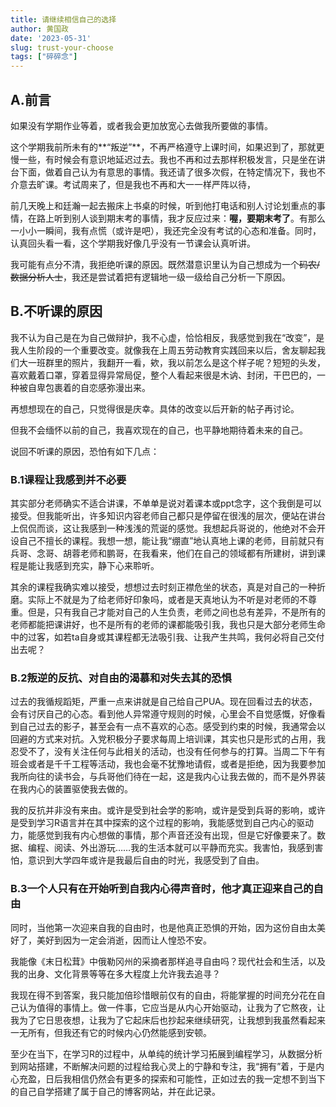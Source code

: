 ```yaml
---
title: 请继续相信自己的选择
author: 黄国政
date: '2023-05-31'
slug: trust-your-choose
tags: ["碎碎念"]
---
```


<!--more-->

## A.前言

如果没有学期作业等着，或者我会更加放宽心去做我所要做的事情。

这个学期我前所未有的**“叛逆”**，不再严格遵守上课时间，如果迟到了，那就更慢一些，有时候会有意识地延迟过去。我也不再和过去那样积极发言，只是坐在讲台下面，做着自己认为有意思的事情。我还请了很多次假，在特定情况下，我也不介意去旷课。考试周来了，但是我也不再和大一一样严阵以待，

前几天晚上和廷瀚一起去搬床上书桌的时候，听到他打电话和别人讨论划重点的事情，在路上听到别人谈到期末考的事情，我才反应过来：**喔，要期末考了**。有那么一小小一瞬间，我有点慌（或许是吧），我还完全没有考试的心态和准备。同时，认真回头看一看，这个学期我好像几乎没有一节课会认真听讲。

我可能有点分不清，我拒绝听课的原因。既然潜意识里认为自己想成为一个~~码农/数据分析人士~~，我还是尝试着把有逻辑地一级一级给自己分析一下原因。

## B.不听课的原因

我不认为自己是在为自己做辩护，我不心虚，恰恰相反，我感觉到我在“改变”，是我人生阶段的一个重要改变。就像我在上周五劳动教育实践回来以后，舍友聊起我们大一班群里的照片，我翻开一看，欸，我以前怎么是这个样子呢？短短的头发，喜欢戴着口罩，穿着显得异常局促，整个人看起来很是木讷、封闭，干巴巴的，一种被自卑包裹着的自恋感弥漫出来。

再想想现在的自己，只觉得很是庆幸。具体的改变以后开新的帖子再讨论。

但我不会缅怀以前的自己，我喜欢现在的自己，也平静地期待着未来的自己。

说回不听课的原因，恐怕有如下几点：

### B.1课程让我感到并不必要

其实部分老师确实不适合讲课，不单单是说对着课本或ppt念字，这个我倒是可以接受。但我能听出，许多知识内容老师自己都只是停留在很浅的层次，便站在讲台上侃侃而谈，这让我感到一种浅浅的荒诞的感觉。我想起兵哥说的，他绝对不会开设自己不擅长的课程。我想一想，能让我“绷直”地认真地上课的老师，目前就只有兵哥、念哥、胡蓉老师和鹏哥，在我看来，他们在自己的领域都有所建树，讲到课程是能让我感到充实，静下心来聆听。  

其余的课程我确实难以接受，想想过去时刻正襟危坐的状态，真是对自己的一种折磨。实际上不就是为了给老师好印象吗，或者是天真地认为不听是对老师的不尊重。但是，只有我自己才能对自己的人生负责，老师之间也总有差异，不是所有的老师都能把课讲好，也不是所有的老师的课都能吸引我，我也只是大部分老师生命中的过客，如若ta自身或其课程都无法吸引我、让我产生共鸣，我何必将自己交付出去呢？

### B.2叛逆的反抗、对自由的渴慕和对失去其的恐惧 

过去的我循规蹈矩，严重一点来讲就是自己给自己PUA。现在回看过去的状态，会有讨厌自己的心态。看到他人异常遵守规则的时候，心里会不自觉感慨，好像看到自己过去的影子，甚至会有一点不喜欢的心态。感受到约束的时候，我通常会以回避的方式来对抗。入党积极分子要求每周上培训课，其实也只是形式的占用，我忍受不了，没有关注任何与此相关的活动，也没有任何参与的打算。当周二下午有班会或者是千千工程等活动，我也会毫不犹豫地请假，或者是拒绝，因为我要参加我所向往的读书会，与兵哥他们待在一起，这是我内心让我去做的，而不是外界装在我内心的装置驱使我去做的。

我的反抗并非没有来由。或许是受到社会学的影响，或许是受到兵哥的影响，或许是受到学习R语言并在其中探索的这个过程的影响，我能感觉到自己内心的驱动力，能感觉到我有内心想做的事情，那个声音还没有出现，但是它好像要来了。数据、编程、阅读、外出游玩……我的生活本就可以平静而充实。我害怕，我感到害怕，意识到大学四年或许是我最后自由的时光，我感受到了自由。

### B.3一个人只有在开始听到自我内心得声音时，他才真正迎来自己的自由

同时，当他第一次迎来自我的自由时，也是他真正恐惧的开始，因为这份自由太美好了，美好到因为一定会消逝，因而让人惶恐不安。

我能像《末日松茸》中俄勒冈州的采摘者那样追寻自由吗？现代社会和生活，以及我的出身、文化背景等等在多大程度上允许我去追寻？

我现在得不到答案，我只能加倍珍惜眼前仅有的自由，将能掌握的时间充分花在自己认为值得的事情上。做一件事，它应当是从内心开始驱动，让我为了它熬夜，让我为了它日思夜想，让我为了它起床后也抄起来继续研究，让我想到我虽然看起来一无所有，但我还有它的时候内心仍然能感到安顿。  

至少在当下，在学习R的过程中，从单纯的统计学习拓展到编程学习，从数据分析到网站搭建，不断解决问题的过程给我心灵上的宁静和专注，我“拥有”着，于是内心充盈，日后我相信仍然会有更多的探索和可能性，正如过去的我一定想不到当下的自己自学搭建了属于自己的博客网站，并在此记录。
